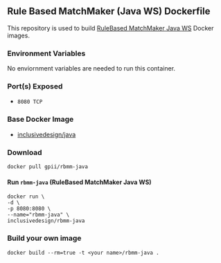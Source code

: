 ## Rule Based MatchMaker (Java WS) Dockerfile


This repository is used to build [RuleBased MatchMaker Java WS](https://github.com/NickKaklanis/RuleBasedMatchMaker_RESTful_WS_Maven) Docker images.


### Environment Variables

No enviornment variables are needed to run this container.

### Port(s) Exposed

* `8080 TCP`


### Base Docker Image

* [inclusivedesign/java](https://github.com/idi-ops/docker-java/)


### Download

    docker pull gpii/rbmm-java


#### Run `rbmm-java` (RuleBased MatchMaker Java WS)


```
docker run \
-d \
-p 8080:8080 \
--name="rbmm-java" \
inclusivedesign/rbmm-java
```


### Build your own image

    docker build --rm=true -t <your name>/rbmm-java .
